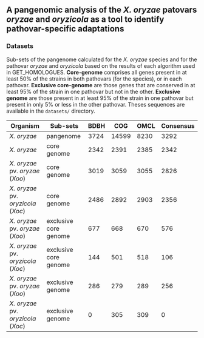 
## A pangenomic analysis of the *X. oryzae* patovars *oryzae* and *oryzicola* as a tool to identify pathovar-specific adaptations
### Datasets

Sub-sets of the pangenome calculated for the *X. oryzae* species and for the pathovar *oryzae* and *oryzicola* based on the results of each algorithm used in GET_HOMOLOGUES. **Core-genome** comprises all genes present in at least 50% of the strains in both pathovars (for the species), or in each pathovar. **Exclusive core-genome** are those genes that are conserved in at least 95% of the strain in one pathovar but not in the other. **Exclusive genome** are those present in at least 95% of the strain in one pathovar but present in only 5% or less in the other pathovar. Theses sequences are available in the `datasets/` directory.

| **Organism** | **Sub-sets** | **BDBH** | **COG** | **OMCL** | **Consensus** |
| --- | --- | --- | --- | --- | --- |
| *X. oryzae* | pangenome | 3724 | 14599 | 8230 | 3292 |
| *X. oryzae* | core genome | 2342 | 2391 | 2385 | 2342 |
| *X. oryzae* pv. *oryzae* (*Xoo*) | core genome| 3019 | 3059 | 3055 | 2826 |
| *X. oryzae* pv. *oryzicola* (*Xoc*) | core genome| 2486 | 2892 | 2903 | 2356 |
| *X. oryzae* pv. *oryzae* (*Xoo*) | exclusive core genome| 677 | 668 | 670 | 576 |
| *X. oryzae* pv. *oryzicola* (*Xoc*) | exclusive core genome| 144 | 501 | 518 | 106 |
| *X. oryzae* pv. *oryzae* (*Xoo*) | exclusive genome| 286 | 279 | 289 | 256 |
| *X. oryzae* pv. *oryzicola* (*Xoc*) | exclusive genome| 0 | 305 | 309 | 0 |
